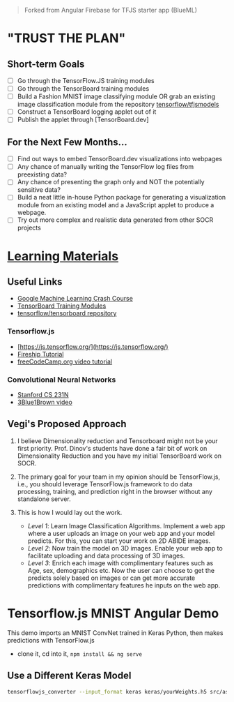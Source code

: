 > Forked from Angular Firebase for TFJS starter app (BlueML)

# "TRUST THE PLAN"

## Short-term Goals
- [ ] Go through the TensorFlow.JS training modules
- [ ] Go through the TensorBoard training modules
- [ ] Build a Fashion MNIST image classifying module OR grab an existing 
  image classification module from the repository 
  [tensorflow/tfjsmodels](https://github.com/tensorflow/tfjs-models)
- [ ] Construct a TensorBoard logging applet out of it
- [ ] Publish the applet through [TensorBoard.dev]

## For the Next Few Months...
- [ ] Find out ways to embed TensorBoard.dev visualizations into webpages
- [ ] Any chance of manually writing the TensorFlow log files from 
  preexisting data? 
- [ ] Any chance of presenting the graph only and NOT the potentially 
  sensitive data?
- [ ] Build a neat little in-house Python package for generating a 
  visualization module from an existing model and a JavaScript applet to 
  produce a webpage.  
- [ ] Try out more complex and realistic data generated from other SOCR projects

# [Learning Materials](https://docs.google.com/document/d/1T3_WfTBotKqgHlf5A3j70_5WLIWBtmWB-Sk0IhAYULk/edit)

## Useful Links

- [Google Machine Learning Crash Course](https://developers.google.com/machine-learning/crash-course/ml-intro)
- [TensorBoard Training Modules](https://www.tensorflow.org/tensorboard/get_started)
- [tensorflow/tensorboard repository](https://github.com/tensorflow/tensorboard) 

### Tensorflow.js

- [https://js.tensorflow.org/](https://js.tensorflow.org/)
- [Fireship Tutorial](https://fireship.io/lessons/tensorflow-js-quick-start/)  
- [freeCodeCamp.org video tutorial](https://www.youtube.com/watch?v=EoYfa6mYOG4)

### Convolutional Neural Networks

- [Stanford CS 231N](https://www.youtube.com/playlist?list=PL3FW7Lu3i5JvHM8ljYj-zLfQRF3EO8sYv)
- [3Blue1Brown video](https://www.youtube.com/watch?v=aircAruvnKk)

## Vegi's Proposed Approach

1. I believe Dimensionality reduction and Tensorboard 
   might not be your first priority. 
   Prof. Dinov's students have done a fair bit of work on Dimensionality 
   Reduction and you have my initial TensorBoard work on SOCR.
   
2. The primary goal for your team in my opinion should be TensorFlow.js,
   i.e., you should leverage TensorFlow.js framework to do
   data processing, training, and prediction right in the 
   browser without any standalone server.
   
3. This is how I would lay out the work.
   - *Level 1*: Learn Image Classification Algorithms. 
     Implement a web app where a user uploads an image on your web app and 
     your model predicts. For this, you can start your work on 2D ABIDE images.
   - *Level 2*: Now train the model on 3D images. Enable your web app to 
     facilitate uploading and data processing of 3D images.
   - *Level 3*: Enrich each image with complimentary features such as 
     Age, sex, demographics etc. 
     Now the user can choose to get the predicts solely based on images or 
     can get more accurate predictions with complimentary features 
     he inputs on the web app.


# Tensorflow.js MNIST Angular Demo

This demo imports an MNIST ConvNet trained in Keras Python, then makes predictions with TensorFlow.js

- clone it, cd into it, `npm install && ng serve`

## Use a Different Keras Model

```bash
tensorflowjs_converter --input_format keras keras/yourWeights.h5 src/assets
```
